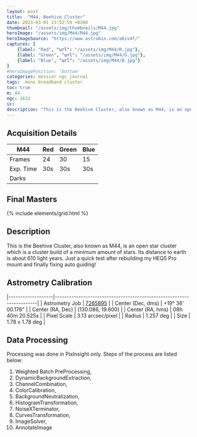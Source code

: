 ```yaml
---
layout: post
title:  "M44, Beehive Cluster"
date: 2023-03-01 23:52:59 +0200
thumbnail: "/assets/img/thumbnails/M44.jpg"
heroImage: "/assets/img/M44/M44.jpg"
heroImageSource: "https://www.astrobin.com/a6iv4f/"
captures: [
    {label: "Red", "url": "/assets/img/M44/R.jpg"},
    {label: "Green", "url": "/assets/img/M44/G.jpg"},
    {label: "Blue", "url": "/assets/img/M44/B.jpg"}
]
#heroImagePosition: 'bottom'
categories: messier ngc journal
tags:  mono broadband cluster
toc: true
m: 44
ngc: 2632
ic:
description: "This is the Beehive Cluster, also known as M44, is an open star cluster which is a cluster build of a minimum amount of stars."
---
```


## Acquisition Details

| M44       | Red | Green | Blue |
|-----------|-----|-------|------|
| Frames    | 24  | 30    | 15   |
| Exp. Time | 30s | 30s   | 30s  |
| Darks     |     |       |      |

## Final Masters

{% include elements/grid.html %}

[//]: # (## Annotated Masters)

[//]: # (![]&#40;/assets/img/M101/SN2023ixf.jpg&#41;)

[//]: # (*SN 2023ixf, annotated*)


## Description
This is the Beehive Cluster, also known as M44, is an open star cluster which is a cluster build of a minimum amount of stars. 
Its distance to earth is about 610 light years. Just a quick test after rebuilding my HEQ5 Pro mount and finally fixing auto guiding!

## Astrometry Calibration

|-------------------|----------------------------------------------------------------------|
| Astrometry Job    | [7265895](http://nova.astrometry.net/status/7265895) |
| Center (Dec, dms) | +19° 36' 00.176"                                                    |
| Center (RA, Dec)  | (130.086, 19.600)                                                    |
| Center (RA, hms)  | 08h 40m 20.525s                                                    |
| Pixel Scale       | 3.13 arcsec/pixel                                                    |
| Radius            | 1.257 deg                                                           |
| Size              | 	1.78 x 1.78 deg                                                      |

## Data Processing

Processing was done in PixInsight only. Steps of the process are listed below:

1. Weighted Batch PreProcessing,
2. DynamicBackgroundExtraction,
3. ChannelCombination,
4. ColorCalibration,
5. BackgroundNeutralization,
6. HistogramTransformation,
7. NoiseXTerminator,
8. CurvesTransformation,
9. ImageSolver,
10. AnnotateImage